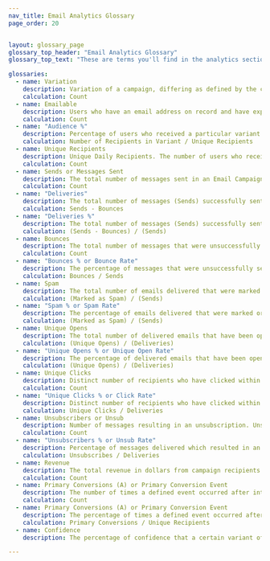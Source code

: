 ```yaml
---
nav_title: Email Analytics Glossary
page_order: 20


layout: glossary_page
glossary_top_header: "Email Analytics Glossary"
glossary_top_text: "These are terms you'll find in the analytics section of your Email Campaign or Canvas, post-launch. Search for the metrics you need below. <br>  <br> This glossary does not necessarily include metrics you might see in Currents or in other downloaded reports outside of your Braze account."

glossaries:
  - name: Variation
    description: Variation of a campaign, differing as defined by the creator.
    calculation: Count
  - name: Emailable
    description: Users who have an email address on record and have explicitly opted in or subscribed.
    calculation: Count
  - name: "Audience %"
    description: Percentage of users who received a particular variant.
    calculation: Number of Recipients in Variant / Unique Recipients
  - name: Unique Recipients
    description: Unique Daily Recipients. The number of users who received a particular message in a day. This number is received from Braze.
    calculation: Count
  - name: Sends or Messages Sent
    description: The total number of messages sent in an Email Campaign. This number is received from Braze.
    calculation: Count
  - name: "Deliveries"
    description: The total number of messages (Sends) successfully sent to and received by emailable parties.
    calculation: Sends - Bounces
  - name: "Deliveries %"
    description: The total number of messages (Sends) successfully sent to and received by emailable parties.
    calculation: (Sends - Bounces) / (Sends)
  - name: Bounces
    description: The total number of messages that were unsuccessfully sent or designated as 'returned' or 'not received' from send services used or not received by the intended emailable users. This could occur because there is not a valid push token, the email addresses were incorrect or deactivated, or the user unsubscribed after the campaign was launched. <br><br> <b>Hard Bounces</b>&#58; A hard bounce is an email message that has been returned to the sender because the recipient's address is invalid. A hard bounce might occur because the domain name doesn't exist or because the recipient is unknown. If an email has recieved a hard bounce, we will stop any future requests to this email address. <br><br><b>Soft Bounces</b>&#58; A soft bounce is an email message that gets as far as the recipient's mail server but is bounced back undelivered before it gets to the recipient. A soft bounce might occur because the recipient's inbox is full.<br><br><i> An email bounce for customers using Sendgrid consists of hard bounces, spam, and emails sent to invalid addresses. </i>
    calculation: Count
  - name: "Bounces % or Bounce Rate"
    description: The percentage of messages that were unsuccessfully sent or designated as 'returned' or 'not received' from send services used or not received by the intended emailable users. This could occur because there is not a valid push token, the email addresses were incorrect or deactivated, or the user unsubscribed after the campaign was launched. <br> <i> An email bounce for customers using Sendgrid consists of hard bounces, spam (`spam_report_drops`), and emails sent to invalid addresses (`invalid_emails`). </i>
    calculation: Bounces / Sends
  - name: Spam
    description: The total number of emails delivered that were marked as "spam." Braze <a href='/docs/help/best_practices/email/#unsubscribed-email-addresses'>automatically unsubscribes</a> users that marked an email as spam, and those users won’t be targeted by future emails.
    calculation: (Marked as Spam) / (Sends)
  - name: "Spam % or Spam Rate"
    description: The percentage of emails delivered that were marked or otherwise designated as "spam." Braze <a href='/docs/help/best_practices/email/#unsubscribed-email-addresses'>automatically unsubscribes</a> users that marked an email as spam, and those users won’t be targeted by future emails.
    calculation: (Marked as Spam) / (Sends)
  - name: Unique Opens
    description: The total number of delivered emails that have been opened by a single user at least once. This is tracked over a 7 day period for Email.
    calculation: (Unique Opens) / (Deliveries)
  - name: "Unique Opens % or Unique Open Rate"
    description: The percentage of delivered emails that have been opened by a single user at least once. This is tracked over a 7 day period for Email.
    calculation: (Unique Opens) / (Deliveries)
  - name: Unique Clicks
    description: Distinct number of recipients who have clicked within a message at least once. This is tracked over a 7 day period for Email.
    calculation: Count
  - name: "Unique Clicks % or Click Rate"
    description: Distinct number of recipients who have clicked within a message at least once. This is tracked over a 7 day period for Email.
    calculation: Unique Clicks / Deliveries
  - name: Unsubscribers or Unsub
    description: Number of messages resulting in an unsubscription. Unsubscriptions occur when a user clicks on the Braze unsubscribe link.
    calculation: Count
  - name: "Unsubscribers % or Unsub Rate"
    description: Percentage of messages delivered which resulted in an unsubscription. Unsubscriptions occur when a user clicks on the Braze unsubscribe link.
    calculation: Unsubscribes / Deliveries
  - name: Revenue
    description: The total revenue in dollars from campaign recipients within the set <a href='/docs/user_guide/engagement_tools/campaigns/testing_and_more/conversion_events/#primary-conversion-event'>primary conversion window</a>.
    calculation: Count
  - name: Primary Conversions (A) or Primary Conversion Event
    description: The number of times a defined event occurred after interacting with or viewing a received message from a Braze campaign. This defined event is determined by the marketer when building the campaign.
    calculation: Count
  - name: Primary Conversions (A) or Primary Conversion Event
    description: The percentage of times a defined event occurred after interacting with or viewing a received message from a Braze campaign. This defined event is determined by the marketer when building the campaign.
    calculation: Primary Conversions / Unique Recipients
  - name: Confidence
    description: The percentage of confidence that a certain variant of a message is outperforming the control group.

---
```

